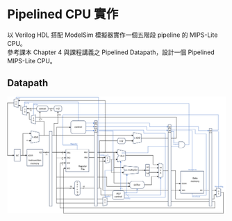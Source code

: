 # Pipelined CPU 實作

以 Verilog HDL 搭配 ModelSim 模擬器實作一個五階段 pipeline 的 MIPS-Lite CPU。\
參考課本 Chapter 4 與課程講義之 Pipelined Datapath，設計一個 Pipelined 
MIPS-Lite CPU。


## Datapath
![Pipelined Datapath](image/datapath.png)
